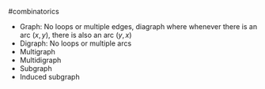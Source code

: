 
#combinatorics 

- Graph: No loops or multiple edges, diagraph where whenever there is an arc $(x,y)$, there is also an arc $(y,x)$
- Digraph: No loops or multiple arcs
- Multigraph
- Multidigraph
- Subgraph
- Induced subgraph
